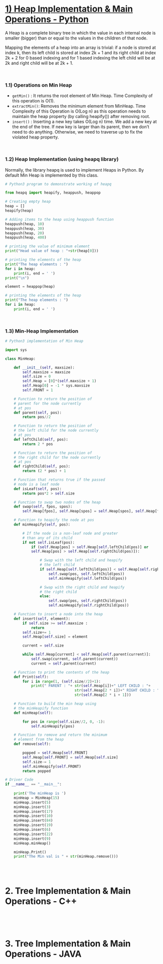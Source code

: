 # [1) Heap Implementation & Main Operations - Python](https://www.geeksforgeeks.org/min-heap-in-python/)
A Heap is a complete binary tree in which the value in each internal node is smaller (bigger) than or equal to the values in the children of that node. 

Mapping the elements of a heap into an array is trivial: if a node is stored at index k, then its left child is stored at index 2k + 1 and its right child at index 2k + 2 for 0 based indexing and for 1 based indexing the left child will be at 2k and right child will be at 2k + 1.

<br/>

### 1.1) Operations on Min Heap
* `getMin()` : It returns the root element of Min Heap. Time Complexity of this operation is O(1).
* `extractMin()`: Removes the minimum element from MinHeap. Time Complexity of this Operation is O(Log n) as this operation needs to maintain the heap property (by calling heapify()) after removing root.
* `insert()` : Inserting a new key takes O(Log n) time. We add a new key at the end of the tree. If new key is larger than its parent, then we don’t need to do anything. Otherwise, we need to traverse up to fix the violated heap property.

<br/>

### 1.2) Heap Implementation (using heapq library)
Normally, the library heapq is used to implement Heaps in Python. By default Min Heap is implemented by this class. 

```python
# Python3 program to demonstrate working of heapq 

from heapq import heapify, heappush, heappop 

# Creating empty heap 
heap = [] 
heapify(heap) 

# Adding items to the heap using heappush function 
heappush(heap, 10) 
heappush(heap, 30) 
heappush(heap, 20) 
heappush(heap, 400) 

# printing the value of minimum element 
print("Head value of heap : "+str(heap[0])) 

# printing the elements of the heap 
print("The heap elements : ") 
for i in heap: 
	print(i, end = ' ') 
print("\n") 

element = heappop(heap) 

# printing the elements of the heap 
print("The heap elements : ") 
for i in heap: 
	print(i, end = ' ') 

```

<br/>

### 1.3) Min-Heap Implementation
```python
# Python3 implementation of Min Heap 

import sys 

class MinHeap: 

	def __init__(self, maxsize): 
		self.maxsize = maxsize 
		self.size = 0
		self.Heap = [0]*(self.maxsize + 1) 
		self.Heap[0] = -1 * sys.maxsize 
		self.FRONT = 1

	# Function to return the position of 
	# parent for the node currently 
	# at pos 
	def parent(self, pos): 
		return pos//2

	# Function to return the position of 
	# the left child for the node currently 
	# at pos 
	def leftChild(self, pos): 
		return 2 * pos 

	# Function to return the position of 
	# the right child for the node currently 
	# at pos 
	def rightChild(self, pos): 
		return (2 * pos) + 1

	# Function that returns true if the passed 
	# node is a leaf node 
	def isLeaf(self, pos): 
		return pos*2 > self.size 

	# Function to swap two nodes of the heap 
	def swap(self, fpos, spos): 
		self.Heap[fpos], self.Heap[spos] = self.Heap[spos], self.Heap[fpos] 

	# Function to heapify the node at pos 
	def minHeapify(self, pos): 

		# If the node is a non-leaf node and greater 
		# than any of its child 
		if not self.isLeaf(pos): 
			if (self.Heap[pos] > self.Heap[self.leftChild(pos)] or
			self.Heap[pos] > self.Heap[self.rightChild(pos)]): 

				# Swap with the left child and heapify 
				# the left child 
				if self.Heap[self.leftChild(pos)] < self.Heap[self.rightChild(pos)]: 
					self.swap(pos, self.leftChild(pos)) 
					self.minHeapify(self.leftChild(pos)) 

				# Swap with the right child and heapify 
				# the right child 
				else: 
					self.swap(pos, self.rightChild(pos)) 
					self.minHeapify(self.rightChild(pos)) 

	# Function to insert a node into the heap 
	def insert(self, element): 
		if self.size >= self.maxsize : 
			return
		self.size+= 1
		self.Heap[self.size] = element 

		current = self.size 

		while self.Heap[current] < self.Heap[self.parent(current)]: 
			self.swap(current, self.parent(current)) 
			current = self.parent(current) 

	# Function to print the contents of the heap 
	def Print(self): 
		for i in range(1, (self.size//2)+1): 
			print(" PARENT : "+ str(self.Heap[i])+" LEFT CHILD : "+
								str(self.Heap[2 * i])+" RIGHT CHILD : "+
								str(self.Heap[2 * i + 1])) 

	# Function to build the min heap using 
	# the minHeapify function 
	def minHeap(self): 

		for pos in range(self.size//2, 0, -1): 
			self.minHeapify(pos) 

	# Function to remove and return the minimum 
	# element from the heap 
	def remove(self): 

		popped = self.Heap[self.FRONT] 
		self.Heap[self.FRONT] = self.Heap[self.size] 
		self.size-= 1
		self.minHeapify(self.FRONT) 
		return popped 

# Driver Code 
if __name__ == "__main__": 
	
	print('The minHeap is ') 
	minHeap = MinHeap(15) 
	minHeap.insert(5) 
	minHeap.insert(3) 
	minHeap.insert(17) 
	minHeap.insert(10) 
	minHeap.insert(84) 
	minHeap.insert(19) 
	minHeap.insert(6) 
	minHeap.insert(22) 
	minHeap.insert(9) 
	minHeap.minHeap() 

	minHeap.Print() 
	print("The Min val is " + str(minHeap.remove())) 


```

<br/>
<br/>

# 2. Tree Implementation & Main Operations - C++
```cpp

```

<br/>
<br/>

# 3. Tree Implementation & Main Operations - JAVA
```java

```


